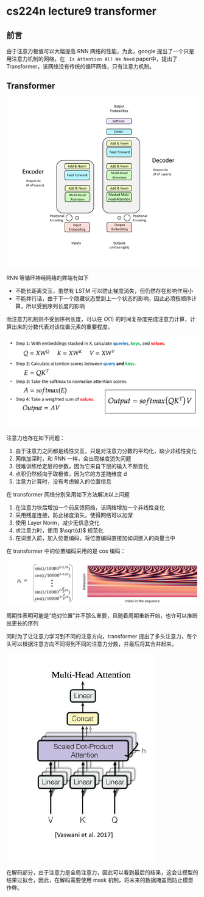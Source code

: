 # cs224n lecture9 transformer


## 前言

由于注意力极值可以大幅提高 RNN 网络的性能，为此，google 提出了一个只是用注意力机制的网络。在 ` Is Attention All We Need`  paper中，提出了 Transformer，该网络没有传统的循环网络，只有注意力机制。

## Transformer

![image-20220613214451273](/images/cs224n_l10_1.png)

RNN 等循环神经网络的弊端有如下

- 不能长距离交互，虽然有 LSTM 可以防止梯度消失，但仍然存在影响作用小
- 不能并行话，由于下一个隐藏状态受到上一个状态的影响，因此必须按顺序计算，所以受到序列长度的影响

而注意力机制则不受到序列长度，可以在 $O(1)$ 的时间复杂度完成注意力计算，计算出来的分数代表对该位置元素的重要程度。

![image-20220613215102659](/images/cs224n_l9_2.png)

注意力也存在如下问题：

1. 由于注意力之间都是线性交互，只是对注意力分数的平均化，缺少非线性变化
2. 网络加深时，和 RNN 一样，会出现梯度消失问题
3. 很难训练给定层的参数，因为它来自下层的输入不断变化
4. 点积仍然倾向于取极值，因为它的方差随维度 d
5. 注意力计算时，没有考虑输入的位置信息

在 transformer 网络分别采用如下方法解决以上问题

1. 在注意力块后增加一个前反馈网络，该网络增加一个非线性变化
2. 采用残差连接，防止梯度消失，使得网络可以加深
3. 使用 Layer Norm，减少无信息变化
4. 求注意力时，使用 $\sqrt{d}$  规范化
5. 在词嵌入前，加入位置编码，将位置编码直接加如词嵌入的向量当中

在 transformer 中的位置编码采用的是 cos 编码：

![image-20220613220141870](/images/cs224n_l9_3.png)

周期性表明可能是“绝对位置”并不那么重要，且随着周期重新开始，也许可以推断出更长的序列

 同时为了让注意力学习到不同的注意方向，transformer 提出了多头注意力，每个头可以根据注意方向不同得到不同的注意力分数，并最后将其合并起来。

![image-20220613220444817](/images/cs224n_l9_4.png)

在解码部分，由于注意力是全局注意力，因此可以看到最后的结果，这会让模型的结果过拟合，因此，在解码需要使用 mask 机制，将未来的数据掩盖而防止模型作弊。

